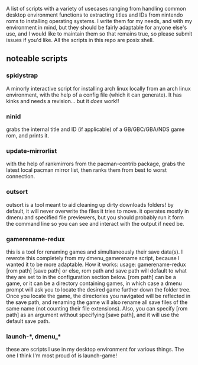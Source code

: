 A list of scripts with a variety of usecases ranging from handling common desktop environment functions to extracting titles and IDs from nintendo roms to installing operating systems. I write them for my needs, and with my environment in mind, but they should be fairly adaptable for anyone else's use, and I would like to maintain them so that remains true, so please submit issues if you'd like. All the scripts in this repo are posix shell.

## noteable scripts
### spidystrap
A minorly interactive script for installing arch linux locally from an arch linux environment, with the help of a config file (which it can generate). It has kinks and needs a revision... but it *does* work!!

### ninid
grabs the internal title and ID (if applicable) of a GB/GBC/GBA/NDS game rom, and prints it.

### update-mirrorlist
with the help of rankmirrors from the pacman-contrib package, grabs the latest local pacman mirror list, then ranks them from best to worst connection.

### outsort
outsort is a tool meant to aid cleaning up dirty downloads folders! by default, it will never overwrite the files it tries to move. it operates mostly in dmenu and specified file previewers, but you should probably run it form the command line so you can see and interact with the output if need be.

### gamerename-redux
this is a tool for renaming games and simultaneously their save data(s). I rewrote this completely from my dmenu_gamerename script, because I wanted it to be more adaptable. How it works: usage: gamerename-redux [rom path] [save path] or else, rom path and save path will default to what they are set to in the configuration section below. [rom path] can be a game, or it can be a directory containing games, in which case a dmenu prompt will ask you to locate the desired game further down the folder tree. Once you locate the game, the directories you navigated will be reflected in the save path, and renaming the game will also rename all save files of the same name (not counting their file extensions). Also, you can specify [rom path] as an argument without specifying [save path], and it will use the default save path.


### launch-\*, dmenu_\*
these are scripts I use in my desktop environment for various things. The one I think I'm most proud of is launch-game!
